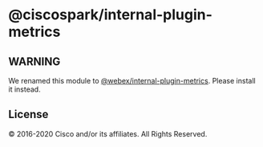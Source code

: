 # @ciscospark/internal-plugin-metrics

## WARNING

We renamed this module to [@webex/internal-plugin-metrics](https://www.npmjs.com/package/@webex/internal-plugin-metrics). Please install it instead.

## License

© 2016-2020 Cisco and/or its affiliates. All Rights Reserved.
